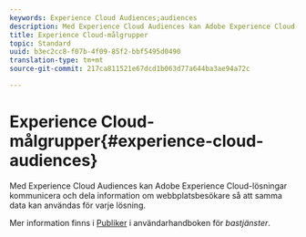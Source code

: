 ```yaml
---
keywords: Experience Cloud Audiences;audiences
description: Med Experience Cloud Audiences kan Adobe Experience Cloud-lösningar kommunicera och dela information om webbplatsbesökare så att samma data kan användas för varje lösning.
title: Experience Cloud-målgrupper
topic: Standard
uuid: b3ec2cc8-f07b-4f09-85f2-bbf5495d0490
translation-type: tm+mt
source-git-commit: 217ca811521e67dcd1b063d77a644ba3ae94a72c

---
```



# Experience Cloud-målgrupper{#experience-cloud-audiences}

Med Experience Cloud Audiences kan Adobe Experience Cloud-lösningar kommunicera och dela information om webbplatsbesökare så att samma data kan användas för varje lösning.

Mer information finns i [Publiker](https://docs.adobe.com/content/help/en/core-services/interface/audiences/audience-library.html) i användarhandboken för *bastjänster*.
